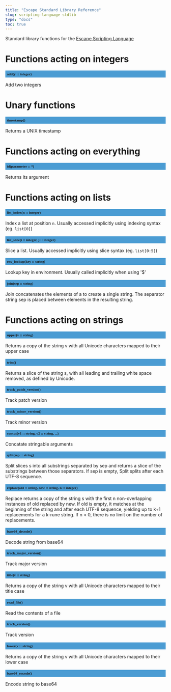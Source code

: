 ```yaml
---
title: "Escape Standard Library Reference"
slug: scripting-language-stdlib 
type: "docs"
toc: true
---
```


<style>
h2 {
  font-size: 0.8em;
  font-family: mono;
  background: #4B9CD3;
  padding: 5px;
}
</style>

Standard library functions for the [Escape Scripting Language](../scripting-language/)


# Functions acting on integers

## add(y :: integer)

Add two integers


# Unary functions

## timestamp()

Returns a UNIX timestamp


# Functions acting on everything

## id(parameter :: *)

Returns its argument


# Functions acting on lists

## list_index(n :: integer)

Index a list at position `n`. Usually accessed implicitly using indexing syntax (eg. `list[0]`)

## list_slice(i :: integer, j :: integer)

Slice a list. Usually accessed implicitly using slice syntax (eg. `list[0:5]`)

## env_lookup(key :: string)

Lookup key in environment. Usually called implicitly when using '$'

## join(sep :: string)

Join concatenates the elements of a to create a single string. The separator string sep is placed between elements in the resulting string. 


# Functions acting on strings

## upper(v :: string)

Returns a copy of the string v with all Unicode characters mapped to their upper case

## trim()

Returns a slice of the string s, with all leading and trailing white space removed, as defined by Unicode. 

## track_patch_version()

Track patch version

## track_minor_version()

Track minor version

## concat(v1 :: string, v2 :: string, ...)

Concatate stringable arguments

## split(sep :: string)

Split slices s into all substrings separated by sep and returns a slice of the substrings between those separators. If sep is empty, Split splits after each UTF-8 sequence.

## replace(old :: string, new :: string, n :: integer)

Replace returns a copy of the string s with the first n non-overlapping instances of old replaced by new. If old is empty, it matches at the beginning of the string and after each UTF-8 sequence, yielding up to k+1 replacements for a k-rune string. If n < 0, there is no limit on the number of replacements.

## base64_decode()

Decode string from base64

## track_major_version()

Track major version

## title(v :: string)

Returns a copy of the string v with all Unicode characters mapped to their title case

## read_file()

Read the contents of a file

## track_version()

Track version

## lower(v :: string)

Returns a copy of the string v with all Unicode characters mapped to their lower case

## base64_encode()

Encode string to base64

